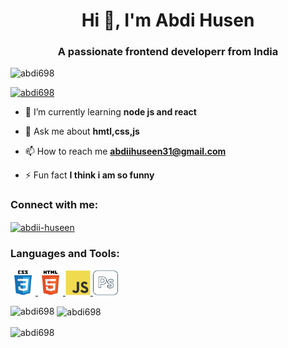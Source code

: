 <h1 align="center">Hi 👋, I'm Abdi Husen</h1>
<h3 align="center">A passionate frontend developerr from India</h3>

<p align="left"> <img src="https://komarev.com/ghpvc/?username=abdi698&label=Profile%20views&color=0e75b6&style=flat" alt="abdi698" /> </p>

<p align="left"> <a href="https://github.com/ryo-ma/github-profile-trophy"><img src="https://github-profile-trophy.vercel.app/?username=abdi698" alt="abdi698" /></a> </p>

- 🌱 I’m currently learning **node js and react**

- 💬 Ask me about **hmtl,css,js**

- 📫 How to reach me **abdiihuseen31@gmail.com**

- ⚡ Fun fact **I think i am so funny**

<h3 align="left">Connect with me:</h3>
<p align="left">
<a href="https://linkedin.com/in/abdii-huseen" target="blank"><img align="center" src="https://raw.githubusercontent.com/rahuldkjain/github-profile-readme-generator/master/src/images/icons/Social/linked-in-alt.svg" alt="abdii-huseen" height="30" width="40" /></a>
</p>

<h3 align="left">Languages and Tools:</h3>
<p align="left"> <a href="https://www.w3schools.com/css/" target="_blank" rel="noreferrer"> <img src="https://raw.githubusercontent.com/devicons/devicon/master/icons/css3/css3-original-wordmark.svg" alt="css3" width="40" height="40"/> </a> <a href="https://www.w3.org/html/" target="_blank" rel="noreferrer"> <img src="https://raw.githubusercontent.com/devicons/devicon/master/icons/html5/html5-original-wordmark.svg" alt="html5" width="40" height="40"/> </a> <a href="https://developer.mozilla.org/en-US/docs/Web/JavaScript" target="_blank" rel="noreferrer"> <img src="https://raw.githubusercontent.com/devicons/devicon/master/icons/javascript/javascript-original.svg" alt="javascript" width="40" height="40"/> </a> <a href="https://www.photoshop.com/en" target="_blank" rel="noreferrer"> <img src="https://raw.githubusercontent.com/devicons/devicon/master/icons/photoshop/photoshop-line.svg" alt="photoshop" width="40" height="40"/> </a> </p>

<p><img align="left" src="https://github-readme-stats.vercel.app/api/top-langs?username=abdi698&show_icons=true&locale=en&layout=compact" alt="abdi698" /></p>

<p>&nbsp;<img align="center" src="https://github-readme-stats.vercel.app/api?username=abdi698&show_icons=true&locale=en" alt="abdi698" /></p>

<p><img align="center" src="https://github-readme-streak-stats.herokuapp.com/?user=abdi698&" alt="abdi698" /></p>
